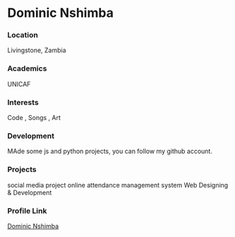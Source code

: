 # Dominic Nshimba 

### Location

Livingstone, Zambia

### Academics

UNICAF

### Interests

Code , Songs , Art

### Development

MAde some js and python projects, you can follow my github account.

### Projects
social media project
online attendance management system
Web Designing & Development


### Profile Link

[Dominic Nshimba](https://github.com/domitechnshimba)

